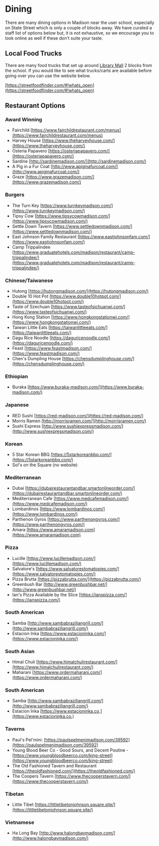 # Dining

There are many dining options in Madison near the user school, especially on State Street which is only a couple 
of blocks away. We have curated a staff list of options below but, it is not exhaustive, so we encourage you to look 
online as well if these don't suite your taste. 

## Local Food Trucks

There are many food trucks that set up around [Library Mall](https://goo.gl/maps/XyDkbBEb6ffHByYq5) 2 blocks from the school. 
If you would like to see what trucks/carts are available before going over you can use the website below. 

[https://streetfoodfinder.com/#!whats_open](https://streetfoodfinder.com/#!whats_open)

## Restaurant Options

### Award Winning

- Fairchild [https://www.fairchildrestaurant.com/menus](https://www.fairchildrestaurant.com/menus)
- Harvey House [https://www.theharveyhouse.com/](https://www.theharveyhouse.com/)
- Osteria Papavero [https://osteriapapavero.com/](https://osteriapapavero.com/)
- Sardine [http://sardinemadison.com/](http://sardinemadison.com/)
- A Pig in a Fur Coat [http://www.apiginafurcoat.com/](http://www.apiginafurcoat.com/)
- Graze [https://www.grazemadison.com/](https://www.grazemadison.com/)

### Burgers

- The Turn Key [https://www.turnkeymadison.com/](https://www.turnkeymadison.com/)
- Tipsy Cow [https://www.tipsycowmadison.com/](https://www.tipsycowmadison.com/)
- Settle Down Tavern [https://www.settledownmadison.com/](https://www.settledownmadison.com/)
- East Johnson Family Restaurant [https://www.eastjohnsonfam.com/](https://www.eastjohnsonfam.com/)
- Camp Trippalindee [https://www.graduatehotels.com/madison/restaurant/camp-trippalindee/](https://www.graduatehotels.com/madison/restaurant/camp-trippalindee/)

### Chinese/Taiwanese

- Hutong [https://hutongmadison.com/](https://hutongmadison.com/)
- Double 10 Hot Pot [https://www.double10hotpot.com/](https://www.double10hotpot.com/)
- Taste of Szechuan [https://www.tasteofsichuanwi.com/](https://www.tasteofsichuanwi.com/)
- Hong Kong Station [https://www.hongkongstationwi.com/](https://www.hongkongstationwi.com/)
- Taiwan Little Eats [https://taiwanlittleeats.com/](https://taiwanlittleeats.com/)
- Dagu Rice Noodle [https://daguricenoodle.com/](https://daguricenoodle.com/)
- Feast [https://www.feastmadison.com/](https://www.feastmadison.com/)
- Chen's Dumpling House [https://chensdumplinghouse.com/](https://chensdumplinghouse.com/)

### Ethiopian

- Buraka [https://www.buraka-madison.com/](https://www.buraka-madison.com/)


### Japanese

- RED Sushi [https://red-madison.com/](https://red-madison.com/)
- Morris Ramen [http://morrisramen.com/](http://morrisramen.com/)
- Sushi Express [http://www.sushiexpressmadison.com/](http://www.sushiexpressmadison.com/)

### Korean

- 5 Star Korean BBQ [https://5starkoreanbbq.com/](https://5starkoreanbbq.com/)
- Sol's on the Square (no website)

### Mediterranean

- Dubai [https://dubairestaurantandbar.smartonlineorder.com/](https://dubairestaurantandbar.smartonlineorder.com/)
- Mediterranean Cafe [https://www.medcafemadison.com/](https://www.medcafemadison.com/)
- Lombardinos [https://www.lombardinos.com/](https://www.lombardinos.com/)
- Parthenon Gyros [https://www.parthenongyros.com/](https://www.parthenongyros.com/)
- Amara [https://www.amaramadison.com](https://www.amaramadison.com)

### Pizza

- Lucille [https://www.lucillemadison.com/](https://www.lucillemadison.com/)
- Salvatore's [https://www.salvatorestomatopies.com/](https://www.salvatorestomatopies.com/)
- Pizza Brutta [https://pizzabrutta.com/](https://pizzabrutta.com/)
- Greenbush Bar [http://www.greenbushbar.net/](http://www.greenbushbar.net/)
- Ian's Pizza Available by the Slice [https://ianspizza.com/](https://ianspizza.com/)

### South American

- Samba [http://www.sambabraziliangrill.com/](http://www.sambabraziliangrill.com/)
- Estacion Inka [https://www.estacioninka.com/](https://www.estacioninka.com/)

### South Asian

- Himal Chuli [https://www.himalchulirestaurant.com/](https://www.himalchulirestaurant.com/)
- Maharani [https://www.ordermaharani.com/](https://www.ordermaharani.com/)

### South American

- Samba [http://www.sambabraziliangrill.com/](http://www.sambabraziliangrill.com/)
- Estacion Inka [https://www.estacioninka.co,](https://www.estacioninka.co,)

### Taverns

- Paul's Pel'mini: [https://paulspelmenimadison.com/39592](https://paulspelmenimadison.com/39592)
- Young Blood Beer Co - Good Sours, and Decent Poutine - [https://www.youngbloodbeerco.com/king-street](https://www.youngbloodbeerco.com/king-street)
- The Old Fashioned Tavern and Restaurant  [https://theoldfashioned.com/](https://theoldfashioned.com/)
- The Coopers Tavern [https://www.thecooperstavern.com/](https://www.thecooperstavern.com/)

### Tibetan

- Little Tibet [https://littletibetonjohnson.square.site/](https://littletibetonjohnson.square.site/)


### Vietnamese

- Ha Long Bay [http://www.halongbaymadison.com/](http://www.halongbaymadison.com/)
